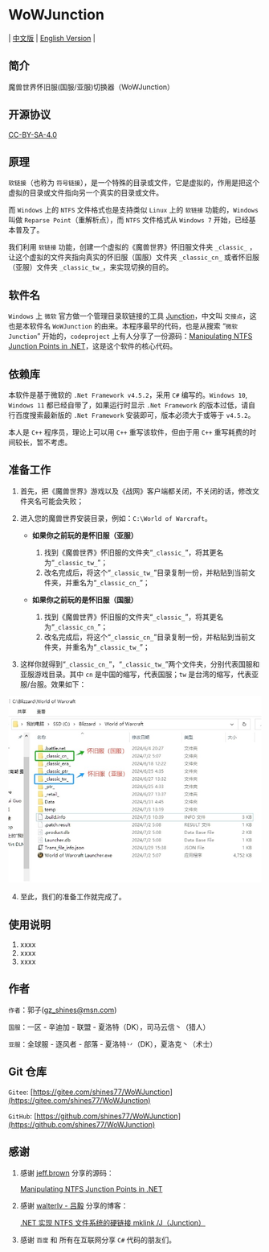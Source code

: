 # WoWJunction

| [中文版](./README.md) | [English Version](./README.en.md) |

## 简介

魔兽世界怀旧服(国服/亚服)切换器（WoWJunction）

## 开源协议

[CC-BY-SA-4.0](./CC-BY-SA-4.0.cn.md)

## 原理

`软链接`（也称为 `符号链接`），是一个特殊的目录或文件，它是虚拟的，作用是把这个虚拟的目录或文件指向另一个真实的目录或文件。

而 `Windows` 上的 `NTFS` 文件格式也是支持类似 `Linux` 上的 `软链接` 功能的，`Windows` 叫做 `Reparse Point`（重解析点），而 `NTFS` 文件格式从 `Windows 7` 开始，已经基本普及了。

我们利用 `软链接` 功能，创建一个虚拟的《魔兽世界》怀旧服文件夹 `_classic_` ，让这个虚拟的文件夹指向真实的怀旧服（国服）文件夹 `_classic_cn_` 或者怀旧服（亚服）文件夹 `_classic_tw_`，来实现切换的目的。

## 软件名

`Windows` 上 `微软` 官方做一个管理目录软链接的工具 [Junction](https://learn.microsoft.com/zh-cn/sysinternals/downloads/junction)，中文叫 `交接点`，这也是本软件名 `WoWJunction` 的由来。本程序最早的代码，也是从搜索 “`微软 Junction`” 开始的，`codeproject` 上有人分享了一份源码：[Manipulating NTFS Junction Points in .NET](https://www.codeproject.com/Articles/15633/Manipulating-NTFS-Junction-Points-in-NET)，这是这个软件的核心代码。

## 依赖库

本软件是基于微软的 `.Net Framework v4.5.2`，采用 `C#` 编写的。`Windows 10`, `Windows 11` 都已经自带了，如果运行时显示 `.Net Framework` 的版本过低，请自行百度搜索最新版的 `.Net Framework` 安装即可，版本必须大于或等于 `v4.5.2`。

本人是 `C++` 程序员，理论上可以用 `C++` 重写该软件，但由于用 `C++` 重写耗费的时间较长，暂不考虑。

## 准备工作

1. 首先，把《魔兽世界》游戏以及《战网》客户端都关闭，不关闭的话，修改文件夹名可能会失败；
2. 进入您的魔兽世界安装目录，例如：`C:\World of Warcraft`。

    * **如果你之前玩的是怀旧服（亚服）**

        1. 找到《魔兽世界》怀旧服的文件夹“`_classic_`”，将其更名为“`_classic_tw_`”；
        2. 改名完成后，将这个“`_classic_tw_`”目录复制一份，并粘贴到当前文件夹，并重名为“`_classic_cn_`”；

    * **如果你之前玩的是怀旧服（国服）**

        1. 找到《魔兽世界》怀旧服的文件夹“`_classic_`”，将其更名为“`_classic_cn_`”；
        2. 改名完成后，将这个“`_classic_cn_`”目录复制一份，并粘贴到当前文件夹，并重名为“`_classic_tw_`”；

3. 这样你就得到“`_classic_cn_`”，“`_classic_tw_`”两个文件夹，分别代表国服和亚服游戏目录。其中 `cn` 是中国的缩写，代表国服；`tw` 是台湾的缩写，代表亚服/台服。效果如下：

![两个目录改名后的效果](./doc/images/rename-folders.png)

4. 至此，我们的准备工作就完成了。

## 使用说明

1. xxxx
2. xxxx
3. xxxx

## 作者

`作者`：郭子([gz_shines@msn.com](mailto:gz_shines@msn.com))

`国服`：一区 - 辛迪加 - 联盟 - 夏洛特（DK），司马云信丶（猎人）

`亚服`：全球服 - 逐风者 - 部落 - 夏洛特丷（DK），夏洛克丶（术士）

## Git 仓库

`Gitee`: [https://gitee.com/shines77/WoWJunction](https://gitee.com/shines77/WoWJunction)

`GitHub`: [https://github.com/shines77/WoWJunction](https://github.com/shines77/WoWJunction)

## 感谢

1. 感谢 [jeff.brown](https://www.codeproject.com/script/Membership/View.aspx?mid=1994253) 分享的源码：

    [Manipulating NTFS Junction Points in .NET](https://www.codeproject.com/Articles/15633/Manipulating-NTFS-Junction-Points-in-NET)

2. 感谢 [walterlv - 吕毅](https://cloud.tencent.com/developer/column/71200) 分享的博客：

    [.NET 实现 NTFS 文件系统的硬链接 mklink /J（Junction）](https://cloud.tencent.com/developer/article/2348956)

3. 感谢 `百度` 和 所有在互联网分享 `C#` 代码的朋友们。
